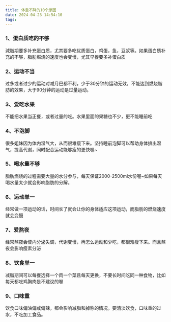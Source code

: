 ```yaml
---
title: 体重不降的10个原因
date: 2024-04-23 14:54:10
tags:
---
```


### 1、蛋白质吃的不够
減脂期要多补充蛋白质，尤其要多吃优质蛋白，鸡蛋，鱼，豆浆等。如果蛋白质补充的不够，脂肪燃烧的速度也会变慢，尤其早餐要多补蛋白质

### 2、运动不当

过多或者过少的运动对减月巴都不利，少于30分钟的运动无效，不能达到燃烧脂肪的效果，大于90分钟的运动是过量运动。

### 3、爱吃水果

不能把水果当正餐，或者过量的吃。水果里面的果糖也不少，更不能睡前吃

### 4、不泡脚

很多姐妹因为体内湿气大，从而很难瘦下来。坚持睡前泡脚可以帮助身体排出湿气，提高代谢，同时配合运动能够瘦的更快喔~

### 5、喝水量不够

脂肪燃烧的过程需要大量的水分参与，每天保证2000-2500ml水份喔~如果每天喝水量太少就会影响脂肪的分解。

### 6、运动单一

经常做一项运动的话，时间长了就会让你的身体适应这项运动，而脂肪的燃烧速度就会变慢

### 7、爱熬夜

经常熬夜会使内分泌失调，代谢变慢，再怎么运动和少吃，都很难瘦下来。而且熬夜会影响瘦素分泌

### 8、饮食单一

减脂期间可以每餐选择一个肉一个菜且每天更换，不要长时间吃同一种食物，比如每天都吃鸡胸肉是不建议的喔

### 9、口味重

饮食口味偏油偏咸偏辣，都会影响减脂和掉称的情况。要清淡饮食，口味重的过水，不吃加工食品。